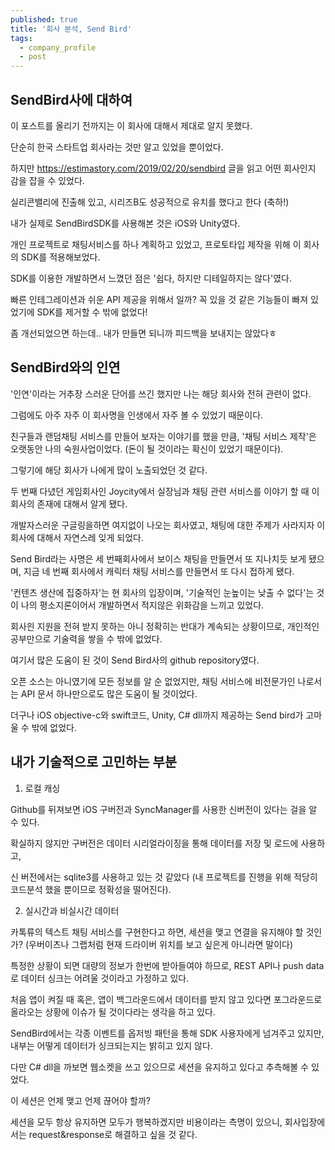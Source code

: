 ```yaml
---
published: true
title: '회사 분석, Send Bird'
tags:
  - company_profile
  - post
---
```

## SendBird사에 대하여

이 포스트를 올리기 전까지는 이 회사에 대해서 제대로 알지 못했다.

단순히 한국 스타트업 회사라는 것만 알고 있었을 뿐이었다.

하지만 https://estimastory.com/2019/02/20/sendbird 글을 읽고 어떤 회사인지 감을 잡을 수 있었다.

실리콘밸리에 진출해 있고, 시리즈B도 성공적으로 유치를 했다고 한다 (축하!)

내가 실제로 SendBirdSDK를 사용해본 것은 iOS와 Unity였다.

개인 프로젝트로 채팅서비스를 하나 계획하고 있었고, 프로토타입 제작을 위해 이 회사의 SDK를 적용해보었다.

SDK를 이용한 개발하면서 느꼈던 점은 '쉽다, 하지만 디테일하지는 않다'였다. 

빠른 인테그레이션과 쉬운 API 제공을 위해서 일까? 꼭 있을 것 같은 기능들이 빠져 있었기에 SDK를 제거할 수 밖에 없었다!

좀 개선되었으면 하는데.. 내가 만들면 되니까 피드백을 보내지는 않았다ㅎ


## SendBird와의 인연
'인연'이라는 거추장 스러운 단어를 쓰긴 했지만 나는 해당 회사와 전혀 관련이 없다.

그럼에도 아주 자주 이 회사명을 인생에서 자주 볼 수 있었기 때문이다.

친구들과 랜덤채팅 서비스를 만들어 보자는 이야기를 했을 만큼, '채팅 서비스 제작'은 오랫동안 나의 숙원사업이었다.
(돈이 될 것이라는 확신이 있었기 때문이다).

그렇기에 해당 회사가 나에게 많이 노출되었던 것 같다.

두 번째 다녔던 게임회사인 Joycity에서 실장님과 채팅 관련 서비스를 이야기 할 때 이 회사의 존재에 대해서 알게 됐다.

개발자스러운 구글링을하면 여지없이 나오는 회사였고, 채팅에 대한 주제가 사라지자 이 회사에 대해서 자연스레 잊게 되었다.

Send Bird라는 사명은 세 번째회사에서 보이스 채팅을 만들면서 또 지나치듯 보게 됐으며, 지금 네 번째 회사에서 캐릭터 채팅 서비스를 만들면서 또 다시 접하게 됐다.

'컨텐츠 생산에 집중하자'는 현 회사의 입장이며, '기술적인 눈높이는 낮출 수 없다'는 것이 나의 평소지론이어서 개발하면서 적지않은 위화감을 느끼고 있었다.

회사읜 지원을 전혀 받지 못하는 아니 정확히는 반대가 계속되는 상황이므로, 개인적인 공부만으로 기술력을 쌓을 수 밖에 없었다.

여기서 많은 도움이 된 것이 Send Bird사의 github repository였다.

오픈 소스는 아니였기에 모든 정보를 알 순 없었지만, 채팅 서비스에 비전문가인 나로서는 API 문서 하나만으로도 많은 도움이 될 것이었다.

더구나 iOS objective-c와 swift코드, Unity, C# dll까지 제공하는 Send bird가 고마울 수 밖에 없었다.


## 내가 기술적으로 고민하는 부분

1. 로컬 캐싱

Github를 뒤져보면 iOS 구버전과 SyncManager를 사용한 신버전이 있다는 걸을 알 수 있다.

확실하지 않지만 구버전은 데이터 시리얼라이징을 통해 데이터를 저장 및 로드에 사용하고, 

신 버전에서는 sqlite3를 사용하고 있는 것 같았다 (내 프로젝트를 진행을 위해 적당히 코드분석 했을 뿐이므로 정확성을 떨어진다).


2. 실시간과 비실시간 데이터

카톡류의 텍스트 채팅 서비스를 구현한다고 하면, 세션을 맺고 연결을 유지해야 할 것인가?
(우버이츠나 그랩처럼 현재 드라이버 위치를 보고 싶은게 아니라면 말이다)

특정한 상황이 되면 대량의 정보가 한번에 받아들여야 하므로, REST API나 push data로 데이터 싱크는 어려울 것이라고 가정하고 있다.

처음 앱이 켜질 때 혹은, 앱이 백그라운드에서 데이터를 받지 않고 있다면 포그라운드로 올라오는 상황에 이슈가 될 것이다라는 생각을 하고 있다.

SendBird에서는 각종 이벤트를 옵저빙 패턴을 통해 SDK 사용자에게 넘겨주고 있지만, 내부는 어떻게 데이터가 싱크되는지는 밝히고 있지 않다.

다만 C# dll을 까보면 웹소켓을 쓰고 있으므로 세션을 유지하고 있다고 추측해볼 수 있었다.

이 세션은 언제 맺고 언제 끊어야 할까? 

세션을 모두 항상 유지하면 모두가 행복하겠지만 비용이라는 측명이 있으니, 회사입장에서는 request&response로 해결하고 싶을 것 같다.


